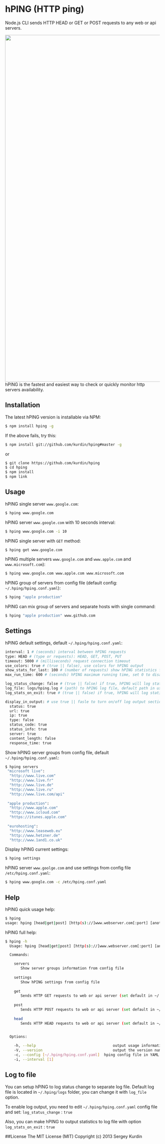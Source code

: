 hPING (HTTP ping)
=====

Node.js CLI sends HTTP HEAD or GET or POST requests to any web or api servers.

<img src="http://www.anothervision.com/img/github/hping.gif" width="1126"/>
hPING is the fastest and easiest way to check or quickly monitor http servers availability.

## Installation
The latest hPING version is installable via NPM:
```bash
$ npm install hping -g
```
If the above fails, try this:
```bash
$ npm install git://github.com/kurdin/hping#master -g
```
or
```bash
$ git clone https://github.com/kurdin/hping
$ cd hping 
$ npm install 
$ npm link 
```
## Usage

hPING single server ``www.google.com``:
```bash
$ hping www.google.com 
```
hPING server ``www.google.com`` with 10 seconds interval:
```bash
$ hping www.google.com -i 10 
```
hPING single server with ``GET`` method:
```bash
$ hping get www.google.com
```
hPING multiple servers ``www.google.com`` and ``www.apple.com`` and ``www.microsoft.com``):
```bash
$ hping www.google.com www.apple.com www.microsoft.com
```
hPING group of servers from config file (default config: ``~/.hping/hping.conf.yaml``):
```bash
$ hping "apple production"
```
hPING can mix group of servers and separate hosts with single command:
```bash
$ hping "apple production" www.github.com
```
## Settings
hPING default settings, default ``~/.hping/hping.conf.yaml``:
```bash
interval: 1 # (seconds) interval between hPING requests
type: HEAD # (type or requests): HEAD, GET, POST, PUT
timeout: 5000 # (milliseconds) request connection timeout
use_colors: true # (true || false), use colors for hPING output
show_stats_for_last: 100 # (number of requests) show hPING statistics for last X number of requests, set 0 to disable
max_run_time: 600 # (seconds) hPING maximum running time, set 0 to disable

log_status_change: false # (true || false) if true, hPING will log status changes to log file
log_file: logs/hping.log # (path) to hPING log file, default path in users home .hping folder
log_stats_on_exit: true # (true || false) if true, hPING will log statistics to file on exit

display_in_output: # use true || fasle to turn on/off log output sections
  status: true 
  url: true
  ip: true
  type: false
  status_code: true
  status_info: true
  server: true
  content_length: false
  response_time: true
```
Show hPING server groups from config file, default ``~/.hping/hping.conf.yaml``:
```bash
$ hping servers
 "microsoft live": 
  "http://www.live.com"
  "http://www.live.fr"
  "http://www.live.de"
  "http://www.live.ru"
  "http://www.live.com/api"
 
 "apple production": 
  "http://www.apple.com"
  "http://www.icloud.com"
  "https://itunes.apple.com"
 
 "eurohosting": 
  "http://www.leaseweb.eu"
  "http://www.hetzner.de"
  "http://www.1and1.co.uk"
```
Display hPING current settings:
```bash
$ hping settings
```
hPING server ``www.goolge.com`` and use settings from config file ``/etc/hping.conf.yaml``:
```bash
$ hping www.google.com -c /etc/hping.conf.yaml 
```
## Help
hPING quick usage help:
```bash
$ hping 
usage: hping [head|get|post] [http(s)://]www.webserver.com[:port] [another host] [server group]
```
hPING full help:
```bash
$ hping -h
  Usage: hping [head|get|post] [http(s)://]www.webserver.com[:port] [another host] [server group]

  Commands:

    servers 
       Show server groups information from config file
    
    settings 
       Show hPING settings from config file
    
    get 
       Sends HTTP GET requests to web or api server (set default in ~/.hping/hping.conf.yaml)
    
    post 
       Sends HTTP POST requests to web or api server (set default in ~/.hping/hping.conf.yaml)
    
    head 
       Sends HTTP HEAD requests to web or api server (set default in ~/.hping/hping.conf.yaml)
    

  Options:

    -h, --help                                   output usage information
    -V, --version                                output the version number
    -c, --config [~/.hping/hping.conf.yaml]  hping config file in YAML format
    -i, --interval [1] 
```
## Log to file
You can setup hPING to log status change to separate log file. Default log file is located in ``~/.hping/logs`` folder, you can change it with ``log_file`` option. 

To enable log output, you need to edit ``~/.hping/hping.conf.yaml`` config file and set: ``log_status_change`` : ``true``

Also, you can make hPING to output statistics to log file with option ``log_stats_on_exit`` : ``true``

##License
The MIT License (MIT)
Copyright (c) 2013 Sergey Kurdin
